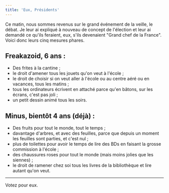 ```yaml
---
title: 'Eux, Présidents'
---
```


Ce matin, nous sommes revenus sur le grand événement de la veille, le débat. Je
leur ai expliqué à nouveau de concept de l'élection et leur ai demandé ce qu'ils
feraient, eux, s'ils devenaient "Grand chef de la France". Voici donc leurs cinq
mesures phares.

## Freakazoid, 6 ans :

-   Des frites à la cantine ;
-   le droit d'amener tous les jouets qu'on veut à l'école ;
-   le droit de choisir si on veut aller à l'école ou au centre aéré ou en
    vacances, tous les matins ;
-   tous les ordinateurs écrivent en attaché parce qu'en bâtons, sur les écrans,
    c'est pas joli ;
-   un petit dessin animé tous les soirs.

## Minus, bientôt 4 ans (déjà) :

-   Des fruits pour tout le monde, tout le temps ;
-   davantage d'arbres, et avec des feuilles, parce que depuis un moment les
    feuilles sont parties, et c'est nul ;
-   plus de toilettes pour avoir le temps de lire des BDs en faisant la grosse
    commission à l'école ;
-   des chaussures roses pour tout le monde (mais moins jolies que les siennes)
    ;
-   le droit de ramener chez soi tous les livres de la bibliothèque et lire
    autant qu'on veut.

---

Votez pour eux.
